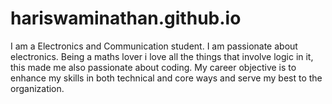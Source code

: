 # hariswaminathan.github.io
I am a Electronics and Communication student. I am passionate about electronics. Being a maths lover i love all the things that involve logic in it, this made me also passionate about coding. My career objective is to enhance my skills in both technical and core ways and serve my best to the organization.
